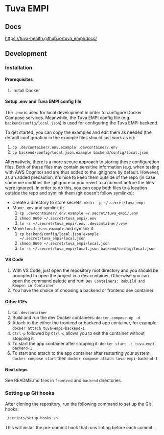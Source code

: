 # Tuva EMPI

## Docs

https://tuva-health.github.io/tuva_empi/docs/

## Development

### Installation

#### Prerequisites

1. Install Docker

#### Setup .env and Tuva EMPI config file

The `.env` is used for local development in order to configure Docker Compose services. Meanwhile, the Tuva EMPI config file (e.g. `backend/config/local.json`) is used for configuring the Tuva EMPI backend.

To get started, you can copy the examples and edit them as needed (the default configuration in the example files should just work as is):

1. `cp .devcontainer/.env.example .devcontainer/.env`
1. `cp backend/config/local.json.example backend/config/local.json`

Alternatively, there is a more secure approach to storing these configuration files. Both of these files may contain sensitive information (e.g. when testing with AWS Cognito) and are thus added to the .gitignore by default. However, as an added precaution, it's nice to keep them outside of the repo (in case someone modifies the .gitignore or you revert to a commit before the files were ignored). In order to do this, you can copy both files to a location outside the repo and symlink them (git doesn't follow symlinks):

- Create a directory to store secrets: `mkdir -p ~/.secret/tuva_empi`
- Move `.env` and symlink it:
  1. `cp .devcontainer/.env.example ~/.secret/tuva_empi/.env`
  1. `chmod 0600 ~/.secret/tuva_empi/.env`
  1. `ln -s ~/.secret/tuva_empi/.env .devcontainer/.env`
- Move `local.json.example` and symlink it:
  1. `cp backend/config/local.json.example ~/.secret/tuva_empi/local.json`
  1. `chmod 0600 ~/.secret/tuva_empi/local.json`
  1. `ln -s ~/.secret/tuva_empi/local.json backend/config/local.json`


#### VS Code

1. With VS Code, just open the repository root directory and you should be prompted to open the project in a dev container. Otherwise you can open the command palette and run: `Dev Containers: Rebuild and Reopen in Container`
1. You have the choice of choosing a backend or frontend dev container.

#### Other IDEs

1. cd `.devcontainer`
1. Build and run the dev Docker containers: `docker compose up -d`
1. Attach to the either the frontend or backend app container, for example: `docker attach tuva-empi-backend-1`
1. `Ctrl-p` followed by `Ctrl-q` allows you to exit the container without stopping it
1. To start the app container after stopping it: `docker start -i tuva-empi-backend-1`
1. To start and attach to the app container after restarting your system: `docker compose start` then `docker compose attach tuva-empi-backend-1`

#### Next steps

See README.md files in `frontend` and `backend` directories.

### Setting up Git hooks

After cloning the repository, run the following command to set up the Git hooks:

```sh
./scripts/setup-hooks.sh
```

This will install the pre-commit hook that runs linting before each commit.
